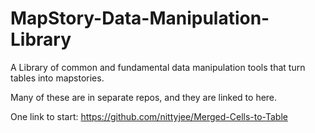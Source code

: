 # MapStory-Data-Manipulation-Library
A Library of common and fundamental data manipulation tools that turn tables into mapstories.

Many of these are in separate repos, and they are linked to here.

One link to start:
https://github.com/nittyjee/Merged-Cells-to-Table
